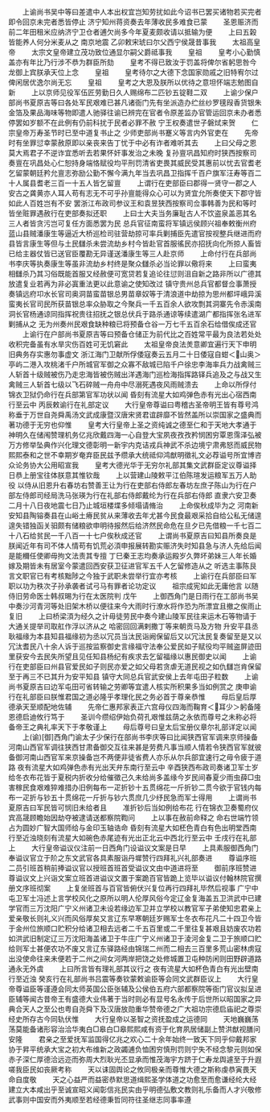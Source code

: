 <!-- { "loadSidebar": true } -->
　　上谕尚书吴中等曰差遣中人本出权宜岂知劳扰如此今诏书已罢买诸物若买完者即令回京未完者悉皆停止  济宁知州蒋资奏去年薄收民多难食已蒙
　　圣恩赈济而前二年田租米应纳济宁卫仓者逋欠尚多今年夏麦颇收请以抵输为便
　　上曰五榖皆能养人何分米麦从之  南京地震  乙卯敕宋琥曰尔父西宁侯晟昔事我
　　太祖高皇帝
　　太宗文皇帝建立茂功致位通显尔嗣父爵祗事我
　　皇祖
　　皇考小心勤慎盖亦有年比乃行涉不恭为群臣所劾
　　皇考不得已致汝于罚盖将俾尔省躬思咎今龙御上宾朕承天位上念
　　皇祖
　　皇考待尔之大德下念国家勋戚之旧特宥尔过俾闲居优逸尔尚无忘
　　皇祖
　　皇考之大恩及朕所以优待之意坦怀端志勉图自新
　　上以京师见役军伍匠劳勤日久人赐绵布二匹钞五锭鞋二双
　　上谕少保户部尚书夏原吉等曰各处军民艰难已甚凡诸衙门先有坐派造办纻丝纱罗氁叚香货银朱金箔及果品海味等物即遣人驰驿往谕已辨完在官者令原差监办官管运回京未办者悉停罢如岁额不在此例有仍前科扰于民者必罪不赦  宁王权奏遣世子磐烒来贺
　　仁宗皇帝万寿圣节时已至中道复书止之  少师吏部尚书蹇义等言内外官吏在
　　先帝时有坐罪愆幸蒙赦原即以亲丧来告丁忧于中必有诈者难听其去
　　上曰父母之恩莫大焉君子不逆诈宜悉听去若果怀奸事发治之未晚  复孙亶巩昌知府时狭西按察司奏亶在巩昌处心仁恕持身端恪赋役均平刑罚清省吏畏其威民受其惠前以忧去官耆老乞留蒙朝廷矜允亶志弥励公勤不懈今满九年当去巩昌卫指挥千百户旗军汪寿等百二十人属县耆老三百一十五人皆乞留亶
　　上谓行在吏部臣曰郡得一贤守一郡之人安古之龚黄亦人耳人苟有志无不可乎孙亶能得众心可以为贤宜允所奏使天下郡守皆如此人百姓岂有不安  罢浙江布政司参议王和袁昱狭西按察司佥事韩善为民和等时皆坐赃罪遇赦行在吏部奏拟还职
　　上曰士大夫当务廉耻古人不饮盗泉盖恶其名三人者皆贪污岂可复任方面悉罢为民  总兵官征南蛮将军镇远侯顾兴祖奉敕衡州府蓝山县贼潘康生等逼近大桥巡检司驻营劫掠可率兵剿捕臣先遣官按视整兵继进而府县皆言康生等但与土民讎杀未尝流劫乡村今皆赴官首服徭民亦招抚向化所掠人畜皆已给主器仗皆已送官臣覆勘无异谨送潘康生等三人赴京师
　　上命付行在兵部尚书李庆等执奏康生等虽非流劫乡村终是聚众讎杀必当论罪以儆将来
　　上曰蛮夷相讎杀乃其习俗既能首服又经赦便可宽贷若复追论往愆则沮自新之路非所以广德其放遣复业若再为非必寘重法更以此意谕之使知改过  镇守贵州总兵官都督佥事萧授奏镇远府卭水长官司奥洞苗蛮苗银总男苗章奴等于清浪道中劫掠为思州都坪峨异溪蛮夷长官司民所获苗银总率众胁取之今聚兵一千五百余人欲攻剽其洞寨先令赤溪南洞长官杨通谅同指挥祝贵往招抚之银总伏兵于路杀通谅等续遣湖广都指挥张名进军剿捕从之  无为州奏州民艰食缺种粮已将预备仓谷一万七千五百余石给借俟成还官
　　上谕行在户部尚书夏原吉等曰预备仓储正为前代比之百姓常平最为良法若处处收积完备虽有水旱灾伤百姓可无饥窘此
　　太祖皇帝良法羙意卿宜遍行天下申明旧典务存实惠勿事虚文  浙江海门卫献所俘倭寇奏云五月二十日倭寇自蚶＜山奥＞亭屿二港入攻桃渚千户所城官军御之众寡不敌城已陷千户徐忠李海率兵力战禽贼三人斩首十级贼被伤乃走忠海皆被伤贼出洋遇海门巡检海指挥路铎兵追及之与战又生禽贼三人斩首七级以飞石碎贼一舟舟中尽溺死遇夜风雨贼溃去
　　上命以所俘付锦衣卫狱仍命行在兵部第官军功状以闻  昏刻有流星大如鸡弹色赤有光出心宿西南行至云中  丙辰敕谕行在礼部定议
　　大行皇帝尊谥曰粤稽古圣帝明王皆有尊号鸿称垂于万世自尧舜禹汤文武成康暨汉唐宋贤君谊辟靡不皆然盖所以崇国家之盛典而著功德于无穷也仰惟
　　皇考大行皇帝上圣之资纯诚之德至仁和于天地大孝通于神明久在储闱赞理机务亿兆欣戴四海一心自登大宝夙夜孜孜矜悯困穷覃恩霈泽弘被万方修举坠典作兴化理文德彰明一新宇内克诘戎兵神武不杀边境宁肃弗怒而威民物熙熙泰和之世不幸期岁奄弃臣民兹予缵承大统祗仰鸿猷明徵礼文必荐谥号所宜博咨众论务协大公用昭宣我
　　皇考大德光华于无穷尔礼部其集文武群臣定议尊谥择日恭上册宝往体朕意其惟钦哉
　　上以营建山陵敕平江伯陈瑄发运粮军五万人助役  以侍从旧恩升右春坊右赞善王让为行在吏部右侍郎左春坊左庶子陈山为行在户部左侍郎司经局洗马张瑛为行在礼部右侍郎戴纶为行在兵部右侍郎  直隶六安卫奏二月十八日夜地震七日乃止城垣楼堞多倾塌请脩治
　　上命俟秋成毕为之  河南新安知县陶镕奏县在山峪土瘠民贫从来薄收去年尤甚今民食最艰采拾自给公私无储遑遑失错独函关驲颇有储粮欲申明待报然后给济然民命危在旦夕已先借粮一千七百二十八石给贫民一千八百一十七户俟秋成还官
　　上谓尚书夏原吉曰知县所奏良是朕闻近年有司不体人情苟有饥荒必湏申报展转勘实赈济失时知县急与济人先给后闻是能穪任使卿毋拘文法责其专擅  丁巳秦王志均奏承运殿岁久弊坏弟妹三人年长婚嫁及期皆未有居室今蒙遣回西安获卫征进官军五千人乞留修造从之  听选主事陈艮言文职官已有考核黜陟之今独于武职未尝举行宜亦考核
　　上谕行在兵部臣曰军职以功为秩次子孙承袭者试弓马有罪者论功定议
　　祖宗成宪如此无庸他言  以随侍旧劳命医士韩叔晹为行在太医院判  戊午
　　上御西角门是日雨行在工部尚书吴中奏沙河青河等处旧架木桥以便往来今大雨时行潦水将作恐为所漂宜且撤之俟雨止复旧
　　上曰桥梁湏为经久之计毋徒劳民中奏今建山陵军民往来运木石等物请于大通关提举司取舡作浮以济从之  哈密回回满剌撒丁等来朝贡马及方物  升安平县丞耿福缘为本县知县福缘初为丞以冗员当汰民诣阙保留后又以冗汰民复奏留至是又以冗汰耆民八十余人诉于巡按监察御史言缘福守法奉公爱民如子赋役均平贼盗屏迹田里获安今去民失所望且见任知县杨纪有疾求去乞留福缘以惠民御史以闻
　　上谕行在吏部臣曰州县官爱民如子则民亦爱之如父母若贪虐无道民视之如仇讎岂肯保留至于再三不已其升为安平知县  镇守大同总兵官武安侯上去年屯田子粒数
　　上谕尚书夏原吉曰边军屯田可省转输之劳卿等宜遣人核实所积果多当如例赏之  庚申谕行在礼部臣曰朕惟君国之道必隆乎孝理化民之务必首于尊亲恭惟
　　母后皇后厚德承天至顺配地佐辅
　　先帝仁惠邦家表正六宫母仪四海而鞠育＜耳少＞躬备隆恩德启迪攸行笃于
　　圣训今缵绍伊始负荷孔艰惟兹荫之永依而尊号之未称必将备帝王之典礼率天下于孝敬谨上
　　母后尊号曰皇太后宝册仪章尔礼部详定以闻
　　上(谕)[御]西角门谕太子少保行在部尚书李庆等曰比闻狭西官军调来京师操备河南山西官军调往狭西甘肃备御交互往来甚是劳费凡事当顺人情若令狭西官军就彼备御河南山西官军来京操备岂不两便非徒省费人亦乐从尔兵部宜速行之毋令疲于道路  夜有流星大如鸡弹色赤有光出天弁东南行至云中  辛酉狭西布政司奏诸卫军士岁给冬衣布花皆于夏税内折收分给催徵己久未给尚多盖缘今岁民间春夏少雨虫薛□虫害稼民食艰难猝难措办旧例每布一疋折钞十五贯绵花一斤折钞二贯今欲于官钱内每布一疋折与钞五十贯绵花一斤折与钞六贯庶几少纾民急而军士得用
　　上谓尚书夏原吉曰军民皆可悯旧未给者且
　　准折钞后当如例给布花  行在锦衣卫奏蜀府仪宾高晟顾瞻始因劫夺被逮请送都察院鞫问
　　上以事在赦前命释之  命右世端竹领占为圆妙广智大国师给与金印玉轴诰命  昏刻有流星大如柸色青白有色出明堂西南行至近浊晓刻有流星大如碗色赤尾迹有光出正北云中西北行至云中  壬戌行在礼部上
　　大行皇帝谥议仪注前一日西角门设谥议文案是日早
　　上具素服御西角门奉谥议官立于阶之东文武官各具素服诣丹墀赞行四拜礼兴礼部奏进
　　尊谥序班二员引班首稍前捧谥议官以授班首班首受谥议文由中道进将至
　　御前序班赞进尊谥议文上兴诣文案立班首进谥议文置于案跪百官皆跪上览毕以谥议付翰林院官撰册文序班彻案
　　上复坐班首与百官皆俯伏兴复位再行四拜礼毕然后视事  广宁中屯卫军士冯述上言学校风化之原所以明人伦厚风俗今定辽金复海盖五卫洪武中已建学官而三万沈阳广宁义州诸卫未设若缘边军卫并立学校以教官军子弟使知忠君亲上爱亲敬长则礼义兴而风俗厚矣又言辽东早寒朝廷岁赐军士冬衣布花凡二十四卫今皆于金州位旅顺口贮积分给诸卫相去远者二千五百里或二千里往复甚艰且妨废农功若如洪武旧制定辽三万沈阳海盖诸卫于牛庄广宁义州诸卫于淩河金复二卫于旅顺口贮给则军士甚便农功不废又言辽东驿路经由锦瑞二州而二相去三百里多荒山密林虏寇出没使命往来未便若于二州之间女河两岸把饶之处修城置卫屯种防闲则田野辟道路通永无外虞
　　上曰所言皆有理礼部其议行之  夜有流星大如杯色青白有光出壁南行至近浊  癸亥行在礼部尚书吕震等奏钦蒙敕谕臣等会同文武群臣议上
　　大行皇帝尊谥臣等谨遵会同太师英国公臣张辅及公侯伯五府六部都察院等衙门官议拟呈进臣辅等闻古昔帝王有盛德大业伟著于当时则必有显号名永传于后世所以昭国家之异典合天人之至公也粤自尧舜下及汉唐放勋重华赞帝德之广大祖功宗德启庙祀之尊崇经史所存古今同轨伏惟
　　大行皇帝以圣智之资抚盈成之运德同
　　天地巍巍荡荡莫能备诸形容治洽华夷白□皋白□皋熙熙咸有资于化育夙居储副上赞洪猷视膳问安隆
　　君亲之至爱抚军监国得亿兆之欢心二十余年始终一致天下同乎仰戴邦家协于昇平统承大宝之初大布维新之政蠲逋负恤困穷慎刑罚则宁失不经念黎元则如保赤子深仁厚德洽远迩而弥周大烈耿光丕显承而惟茂海宇方跻于仁寿龙舆遽至于升遐嗟我臣民如丧厥考称
　　天以诔固舆论之攸同极亲而尊惟大德之斯称虔恭寅畏天命自度敬
　　天之心益严而益密恭默思道缉熙圣学体道之功愈至而愈谦经纶大经建立大本咸出乎至诚宣昭义闻彰信兆民实由乎明德弘敷文教则礼乐备而人才兴敬修武事则中国安而外夷顺至若经德秉哲同符往圣继志同事率遵
